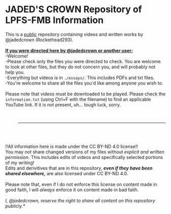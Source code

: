 # JADED'S CROWN Repository of LPFS-FMB Information

This is a <ins>public</ins> repository containing videos and written works by @jadedcrown (Rockethead293).<br>
<br>
<strong><ins>If you were directed here by @jadedcrown or another user:</ins></strong><br>
-Welcome!<br>
-Please check only the files you were directed to check. You are welcome to look at other files, but they do not concern you, and will probably not help you.<br>
-Everything but videos is in `./essays/`. This includes PDFs and txt files.<br>
-You're welcome to share all the files you'd like among anyone you wish to.<br>
<br>
Please note that videos must be downloaded to be played. Please check the `information.txt` (using Ctrl+F with the filename) to find an applicable YouTube link. If it is not present, uh... tough luck, sorry.
<br>
<br>
<br>
> ------
<br>
<br>
<br>
!!All information here is made under the CC BY-ND 4.0 license!!<br>
You may <em>not</em> share changed versions of my files without <em>explicit and written permission.</em> This includes edits of videos and specifically selected portions of my writing!<br>
Edits and derivitives that are in this repository, <em><strong>even if they have been shared elsewhere,</strong></em> are also licensed under CC BY-ND 4.0.<br>
<br>
Please note that, even if I do not enforce this license on content made in good faith, I will <em>always</em> enforce it on content made in bad faith.<br>
<br>
<em>I, @jadedcrown, reserve the right to share all content on this repository publicly.*</em>
